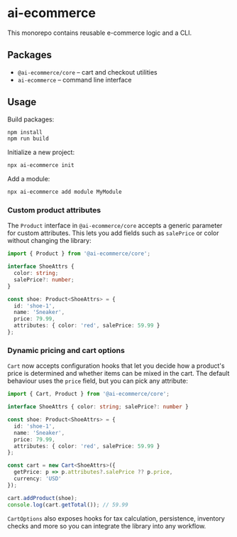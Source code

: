 # ai-ecommerce

This monorepo contains reusable e-commerce logic and a CLI.

## Packages

- `@ai-ecommerce/core` – cart and checkout utilities
- `ai-ecommerce` – command line interface

## Usage

Build packages:

```bash
npm install
npm run build
```

Initialize a new project:

```bash
npx ai-ecommerce init
```

Add a module:

```bash
npx ai-ecommerce add module MyModule
```


### Custom product attributes

The `Product` interface in `@ai-ecommerce/core` accepts a generic parameter
for custom attributes. This lets you add fields such as `salePrice` or
color without changing the library:

```ts
import { Product } from '@ai-ecommerce/core';

interface ShoeAttrs {
  color: string;
  salePrice?: number;
}

const shoe: Product<ShoeAttrs> = {
  id: 'shoe-1',
  name: 'Sneaker',
  price: 79.99,
  attributes: { color: 'red', salePrice: 59.99 }
};
```

### Dynamic pricing and cart options

`Cart` now accepts configuration hooks that let you decide how a product's
price is determined and whether items can be mixed in the cart. The default
behaviour uses the `price` field, but you can pick any attribute:

```ts
import { Cart, Product } from '@ai-ecommerce/core';

interface ShoeAttrs { color: string; salePrice?: number }

const shoe: Product<ShoeAttrs> = {
  id: 'shoe-1',
  name: 'Sneaker',
  price: 79.99,
  attributes: { color: 'red', salePrice: 59.99 }
};

const cart = new Cart<ShoeAttrs>({
  getPrice: p => p.attributes?.salePrice ?? p.price,
  currency: 'USD'
});

cart.addProduct(shoe);
console.log(cart.getTotal()); // 59.99
```

`CartOptions` also exposes hooks for tax calculation, persistence, inventory
checks and more so you can integrate the library into any workflow.

